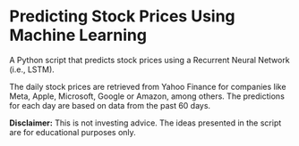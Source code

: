# Predicting Stock Prices Using Machine Learning
A Python script that predicts stock prices using a Recurrent Neural Network (i.e., LSTM).

The daily stock prices are retrieved from Yahoo Finance for companies like Meta, Apple, Microsoft, Google or Amazon, among others. The predictions for each day are based on data from the past 60 days.

**Disclaimer:** This is not investing advice. The ideas presented in the script are for educational purposes only.
